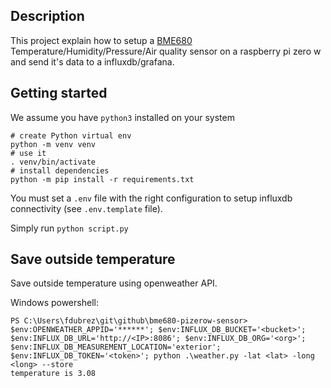 ## Description

This project explain how to setup a [BME680](https://shop.pimoroni.com/products/bme680-breakout?variant=12491552129107) Temperature/Humidity/Pressure/Air quality sensor on a raspberry pi zero w and send it's data to a influxdb/grafana.

## Getting started

We assume you have `python3` installed on your system

```shell
# create Python virtual env
python -m venv venv
# use it
. venv/bin/activate
# install dependencies
python -m pip install -r requirements.txt
```

You must set a `.env` file with the right configuration to setup influxdb connectivity (see `.env.template` file).

Simply run `python script.py`

## Save outside temperature

Save outside temperature using openweather API.

Windows powershell:

```
PS C:\Users\fdubrez\git\github\bme680-pizerow-sensor> $env:OPENWEATHER_APPID='******'; $env:INFLUX_DB_BUCKET='<bucket>'; $env:INFLUX_DB_URL='http://<IP>:8086'; $env:INFLUX_DB_ORG='<org>'; $env:INFLUX_DB_MEASUREMENT_LOCATION='exterior'; $env:INFLUX_DB_TOKEN='<token>'; python .\weather.py -lat <lat> -long <long> --store
temperature is 3.08
```
